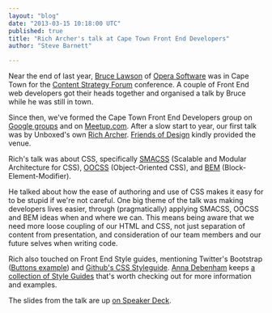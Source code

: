 ```yaml
---
layout: "blog"
date: "2013-03-15 10:18:00 UTC"
published: true
title: "Rich Archer's talk at Cape Town Front End Developers"
author: "Steve Barnett"

---
```


Near the end of last year, [Bruce Lawson](http://www.brucelawson.co.uk/) of [Opera Software](http://www.opera.com/) was in Cape Town for the [Content Strategy Forum](http://csforum2012.com/) conference. A couple of Front End web developers got their heads together and organised a talk by Bruce while he was still in town.  Since then, we've formed the Cape Town Front End Developers group on [Google groups](https://groups.google.com/forum/?fromgroups#!forum/ctfeds) and on [Meetup.com](http://www.meetup.com/ctfeds/). After a slow start to year, our first talk was by Unboxed's own [Rich Archer](http://www.unboxedconsulting.com/people/richard-archer). [Friends of Design](http://friendsofdesign.net/) kindly provided the venue.  Rich's talk was about CSS, specifically [SMACSS](http://www.smacss.com/) (Scalable and Modular Architecture for CSS), [OOCSS](http://oocss.org/) (Object-Oriented CSS), and [BEM](http://bem.info/) (Block-Element-Modifier).  He talked about how the ease of authoring and use of CSS makes it easy for to be stupid if we're not careful. One big theme of the talk was making developers lives easier, through (pragmatically) applying SMACSS, OOCSS and BEM ideas when and where we can. This means being aware that we need more loose coupling of our HTML and CSS, not just separation of content from presentation, and consideration of our team members and our future selves when writing code.  Rich also touched on Front End Style guides, mentioning Twitter's Bootstrap ([Buttons example](http://twitter.github.com/bootstrap/base-css.html#buttons)) and [Github's CSS Styleguide](https://github.com/styleguide/css). [Anna Debenham](http://maban.co.uk/) keeps [a collection of Style Guides](https://gimmebar.com/collection/4ecd439c2f0aaad734000022/front-end-styleguides) that's worth checking out for more information and examples.  The slides from the talk are up [on Speaker Deck](https://speakerdeck.com/richarcher/creating-maintainable-css).


